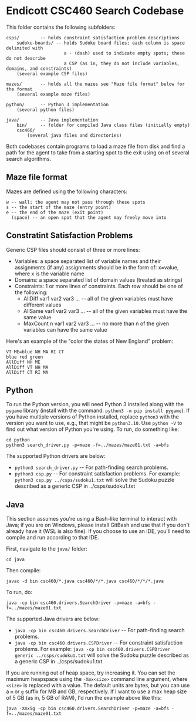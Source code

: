 # Endicott CSC460 Search Codebase

This folder contains the following subfolders:

    csps/        -- holds constraint satisfaction problem descriptions
        sudoku-boards/ -- holds Sudoku board files; each column is space delimited with
                          a - (dash) used to indicate empty spots; these do not describe
                          a CSP (as in, they do not include variables, domains, and constraints)
        (several example CSP files)

    mazes/       -- holds all the mazes see "Maze file format" below for the format
        (several example maze files)

    python/      -- Python 3 implementation
        (several python files)

    java/        -- Java implementation
        bin/     -- folder for compiled Java class files (initially empty)
        csc460/
            (several java files and directories)

Both codebases contain programs to load a maze file from disk and find a path
for the agent to take from a starting spot to the exit using on of several
search algorithms.

## Maze file format

Mazes are defined using the following characters:

    w -- wall; the agent may not pass through these spots
    s -- the start of the maze (entry point)
    e -- the end of the maze (exit point)
      (space) -- an open spot that the agent may freely move into

## Constratint Satisfaction Problems

Generic CSP files should consist of three or more lines:
  - Variables: a space separated list of variable names and their assignments (if any)
               assignments should be in the form of: x=value, where x is the variable name
  - Domains: a space separated list of domain values (treated as strings)
  - Constraints: 1 or more lines of constraints. Each row should be one of the following:
    * AllDiff var1 var2 var3 ... -- all of the given variables must have different values
    * AllSame var1 var2 var3 ... -- all of the given variables must have the same value
    * MaxCount n var1 var2 var3 ... -- no more than n of the given variables can have the same value

Here's an example of the "color the states of New England" problem:

    VT ME=blue NH MA RI CT
    blue red green
    AllDiff NH ME
    AllDiff VT NH MA
    AllDiff CT RI MA


## Python

To run the Python version, you will need Python 3 installed along with the
`pygame` library (install with the command: `python3 -m pip install pygame`). If
you have multiple versions of Python installed, replace `python3` with the
version you want to use, e.g., that might be `python3.10`. Use `python -V` to
find out what version of Python you're using. To run, do something like:

    cd python
    python3 search_driver.py -p=maze -f=../mazes/maze01.txt -a=bfs

The supported Python drivers are below: 

  * `python3 search_driver.py` -- For path-finding search problems.
  * `python3 csp.py` -- For constraint satisfaction problems.
    For example:
        `python3 csp.py ../csps/sudoku1.txt` 
    will solve the Sudoku puzzle described as a generic CSP in ../csps/sudoku1.txt 

## Java

This section assumes you're using a Bash-like terminal to interact with Java; if
you are on Windows, please install GitBash and use that if you don't already
have it (WSL is also fine). If you choose to use an IDE, you'll need to compile
and run according to that IDE.

First, navigate to the `java/` folder:

    cd java

Then compile:

    javac -d bin csc460/*.java csc460/*/*.java csc460/*/*/*.java

To run, do:

    java -cp bin csc460.drivers.SearchDriver -p=maze -a=bfs -f=../mazes/maze01.txt


The supported Java drivers are below: 

  * `java -cp bin csc460.drivers.SearchDriver` -- For path-finding search problems.
  * `java -cp bin csc460.drivers.CSPDriver` -- For constraint satisfaction problems.
    For example:
        `java -cp bin csc460.drivers.CSPDriver generic ../csps/sudoku1.txt` 
    will solve the Sudoku puzzle described as a generic CSP in ../csps/sudoku1.txt 


If you are running out of heap space, try increasing it. You can set the maximum
heapspace using the `-Xmx<size>` command line argument, where `<size>` is
replaced with a value. The default units are bytes, but you can use a `m` or
`g` suffix for MB and GB, respectively. If I want to use a max heap size of 5 GB
(as in, 5 GB of RAM), I'd run the example above like this:

    java -Xmx5g -cp bin csc460.drivers.SearchDriver -p=maze -a=bfs -f=../mazes/maze01.txt
